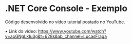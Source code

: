 # .NET Core Console - Exemplo
Código desenvolvido no vídeo tutorial postado no YouTube.

• Link do vídeo: https://www.youtube.com/watch?v=aoGNgLkIu3g&t=628s&ab_channel=LucasFraga
